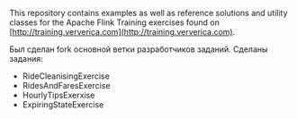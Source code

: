 This repository contains examples as well as reference solutions and utility classes for the Apache Flink Training exercises 
found on [http://training.ververica.com](http://training.ververica.com).
 
 Был сделан fork основной ветки разработчиков заданий. Сделаны задания:
   - RideCleanisingExercise
  - RidesAndFaresExercise
  - HourlyTipsExerxise
  - ExpiringStateExercise
